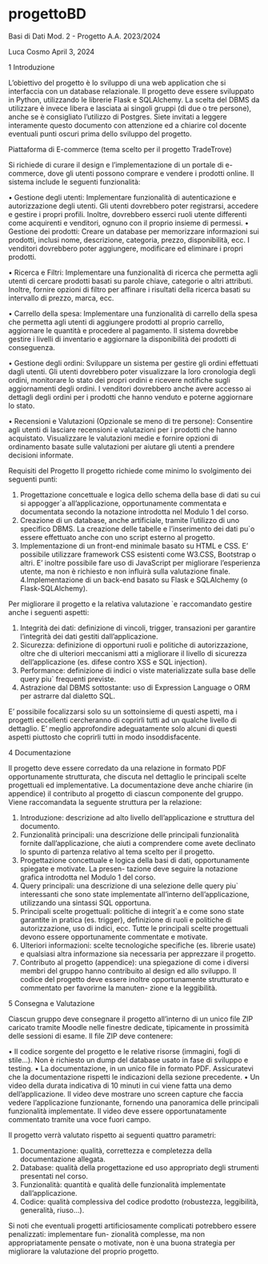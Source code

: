 # progettoBD

Basi di Dati Mod. 2 - Progetto A.A. 2023/2024

Luca Cosmo April 3, 2024

1 Introduzione

L’obiettivo del progetto è lo sviluppo di una web application che si interfaccia con un database relazionale. Il progetto deve essere sviluppato in Python, utilizzando le librerie Flask e SQLAlchemy. La scelta del DBMS da utilizzare è invece libera e lasciata ai singoli gruppi (di due o tre persone), anche se è consigliato l’utilizzo di Postgres. Siete invitati a leggere interamente questo documento con attenzione ed a chiarire col docente eventuali punti oscuri prima dello sviluppo del progetto.


Piattaforma di E-commerce (tema scelto per il progetto TradeTrove)

Si richiede di curare il design e l’implementazione di un portale di e-commerce, dove gli utenti possono comprare e vendere i prodotti online. Il sistema include le seguenti funzionalità:

• Gestione degli utenti: Implementare funzionalità di autenticazione e autorizzazione degli utenti. Gli utenti dovrebbero poter registrarsi, accedere e gestire i propri profili. Inoltre, dovrebbero esserci ruoli utente differenti come acquirenti e venditori, ognuno con il proprio insieme di permessi.
• Gestione dei prodotti: Creare un database per memorizzare informazioni sui prodotti, inclusi nome, descrizione, categoria, prezzo, disponibilità, ecc. I venditori dovrebbero poter aggiungere, modificare ed eliminare i propri prodotti.

• Ricerca e Filtri: Implementare una funzionalità di ricerca che permetta agli utenti di cercare prodotti basati su parole chiave, categorie o altri attributi. Inoltre, fornire opzioni di filtro per affinare i risultati della ricerca basati su intervallo di prezzo, marca, ecc.

• Carrello della spesa: Implementare una funzionalità di carrello della spesa che permetta agli utenti di aggiungere prodotti al proprio carrello, aggiornare le quantità e procedere al pagamento. Il sistema dovrebbe gestire i livelli di inventario e aggiornare la disponibilità dei prodotti di conseguenza.

• Gestione degli ordini: Sviluppare un sistema per gestire gli ordini effettuati dagli utenti. Gli utenti dovrebbero poter visualizzare la loro cronologia degli ordini, monitorare lo stato dei propri ordini e ricevere notifiche sugli aggiornamenti degli ordini. I venditori dovrebbero anche avere accesso ai dettagli degli ordini per i prodotti che hanno venduto e poterne aggiornare lo stato.

• Recensioni e Valutazioni (Opzionale se meno di tre persone): Consentire agli utenti di lasciare recensioni e valutazioni per i prodotti che hanno acquistato. Visualizzare le valutazioni medie e fornire opzioni di ordinamento basate sulle valutazioni per aiutare gli utenti a prendere decisioni informate.


Requisiti del Progetto
Il progetto richiede come minimo lo svolgimento dei seguenti punti:

1. Progettazione concettuale e logica dello schema della base di dati su cui si appogger`a all’applicazione, opportunamente commentata e documentata secondo la notazione introdotta nel Modulo 1 del corso.
2. Creazione di un database, anche artificiale, tramite l’utilizzo di uno specifico DBMS. La creazione delle tabelle e l’inserimento dei dati pu`o essere effettuato anche con uno script esterno al progetto.
3. Implementazione di un front-end minimale basato su HTML e CSS. E’ possibile utilizzare framework CSS esistenti come W3.CSS, Bootstrap o altri. E’ inoltre possibile fare uso di JavaScript per migliorare l’esperienza utente, ma non è richiesto e non influirà sulla valutazione finale.
4.Implementazione di un back-end basato su Flask e SQLAlchemy (o Flask-SQLAlchemy).
 
Per migliorare il progetto e la relativa valutazione `e raccomandato gestire anche i seguenti aspetti:
1. Integrità dei dati: definizione di vincoli, trigger, transazioni per garantire l’integrità dei dati gestiti dall’applicazione.
2. Sicurezza: definizione di opportuni ruoli e politiche di autorizzazione, oltre che di ulteriori meccanismi atti a migliorare il livello di sicurezza dell’applicazione (es. difese contro XSS e SQL injection).
3. Performance: definizione di indici o viste materializzate sulla base delle query piu` frequenti previste.
4. Astrazione dal DBMS sottostante: uso di Expression Language o ORM per astrarre dal dialetto SQL.


E’ possibile focalizzarsi solo su un sottoinsieme di questi aspetti, ma i progetti eccellenti cercheranno di coprirli tutti ad un qualche livello di dettaglio. E’ meglio approfondire adeguatamente solo alcuni di questi aspetti piuttosto che coprirli tutti in modo insoddisfacente.

4 Documentazione

Il progetto deve essere corredato da una relazione in formato PDF opportunamente strutturata, che discuta nel dettaglio le principali scelte progettuali ed implementative. La documentazione deve anche chiarire (in appendice) il contributo al progetto di ciascun componente del gruppo. Viene raccomandata la seguente struttura per la relazione:
1. Introduzione: descrizione ad alto livello dell’applicazione e struttura del documento.
2. Funzionalità principali: una descrizione delle principali funzionalità fornite dall’applicazione, che aiuti a comprendere come avete declinato lo spunto di partenza relativo al tema scelto per il progetto.
3. Progettazione concettuale e logica della basi di dati, opportunamente spiegate e motivate. La presen- tazione deve seguire la notazione grafica introdotta nel Modulo 1 del corso.
4. Query principali: una descrizione di una selezione delle query piu` interessanti che sono state implementate all’interno dell’applicazione, utilizzando una sintassi SQL opportuna.
5. Principali scelte progettuali: politiche di integrit`a e come sono state garantite in pratica (es. trigger), definizione di ruoli e politiche di autorizzazione, uso di indici, ecc. Tutte le principali scelte progettuali devono essere opportunamente commentate e motivate.
6. Ulteriori informazioni: scelte tecnologiche specifiche (es. librerie usate) e qualsiasi altra informazione sia necessaria per apprezzare il progetto.
7. Contributo al progetto (appendice): una spiegazione di come i diversi membri del gruppo hanno contribuito al design ed allo sviluppo.
Il codice del progetto deve essere inoltre opportunamente strutturato e commentato per favorirne la manuten- zione e la leggibilità.

5 Consegna e Valutazione

Ciascun gruppo deve consegnare il progetto all’interno di un unico file ZIP caricato tramite Moodle nelle finestre dedicate, tipicamente in prossimità delle sessioni di esame. Il file ZIP deve contenere:

• Il codice sorgente del progetto e le relative risorse (immagini, fogli di stile...). Non è richiesto un dump del database usato in fase di sviluppo e testing.
• La documentazione, in un unico file in formato PDF. Assicuratevi che la documentazione rispetti le indicazioni della sezione precedente.
• Un video della durata indicativa di 10 minuti in cui viene fatta una demo dell’applicazione. Il video deve mostrare uno screen capture che faccia vedere l’applicazione funzionante, fornendo una panoramica delle principali funzionalità implementate. Il video deve essere opportunatamente commentato tramite una voce fuori campo.

Il progetto verrà valutato rispetto ai seguenti quattro parametri:

1. Documentazione: qualità, correttezza e completezza della documentazione allegata.
2. Database: qualità della progettazione ed uso appropriato degli strumenti presentati nel corso.
3. Funzionalità: quantità e qualità delle funzionalità implementate dall’applicazione.
4. Codice: qualità complessiva del codice prodotto (robustezza, leggibilità, generalità, riuso...).

Si noti che eventuali progetti artificiosamente complicati potrebbero essere penalizzati: implementare fun- zionalità complesse, ma non appropriatamente pensate o motivate, non è una buona strategia per migliorare la valutazione del proprio progetto.
